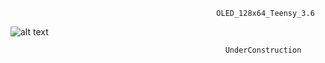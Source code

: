                                                   OLED_128x64_Teensy_3.6

![alt text](https://github.com/NiranjanLakra/OLED_128x64_Teensy_3.6/blob/master/image.jpg)

                                                    UnderConstruction

